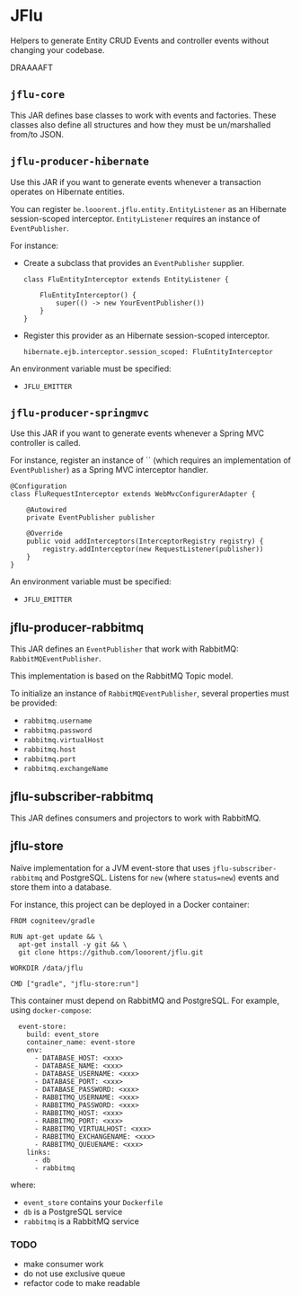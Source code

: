 # JFlu

Helpers to generate Entity CRUD Events and controller events without changing your codebase.


DRAAAAFT

## `jflu-core`

This JAR defines base classes to work with events and factories.
These classes also define all structures and how they must be un/marshalled from/to JSON.

## `jflu-producer-hibernate`

Use this JAR if you want to generate events whenever a transaction operates on Hibernate entities.

You can register `be.looorent.jflu.entity.EntityListener` as an Hibernate session-scoped interceptor.
`EntityListener` requires an instance of `EventPublisher`.

For instance:
* Create a subclass that provides an `EventPublisher` supplier.
    ```
    class FluEntityInterceptor extends EntityListener {
    
        FluEntityInterceptor() {
            super(() -> new YourEventPublisher())
        }
    }
    ```
* Register this provider as an Hibernate session-scoped interceptor.
    ```
    hibernate.ejb.interceptor.session_scoped: FluEntityInterceptor
    ```
   
An environment variable must be specified:
* `JFLU_EMITTER`
    
## `jflu-producer-springmvc`

Use this JAR if you want to generate events whenever a Spring MVC controller is called.

For instance, register an instance of `` (which requires an implementation of `EventPublisher`) as a Spring MVC interceptor handler.
```
@Configuration
class FluRequestInterceptor extends WebMvcConfigurerAdapter {

    @Autowired
    private EventPublisher publisher

    @Override
    public void addInterceptors(InterceptorRegistry registry) {
        registry.addInterceptor(new RequestListener(publisher))
    }
}
```

An environment variable must be specified:
* `JFLU_EMITTER`

## jflu-producer-rabbitmq

This JAR defines an `EventPublisher` that work with RabbitMQ: `RabbitMQEventPublisher`.

This implementation is based on the RabbitMQ Topic model.

To initialize an instance of `RabbitMQEventPublisher`, several properties must be provided:
* `rabbitmq.username`
* `rabbitmq.password`
* `rabbitmq.virtualHost`
* `rabbitmq.host`
* `rabbitmq.port`
* `rabbitmq.exchangeName`

## jflu-subscriber-rabbitmq

This JAR defines consumers and projectors to work with RabbitMQ.

## jflu-store

Naïve implementation for a JVM event-store that uses `jflu-subscriber-rabbitmq` and PostgreSQL. Listens for `new` (where `status=new`) events and store them into a database.

For instance, this project can be deployed in a Docker container:
```
FROM cogniteev/gradle

RUN apt-get update && \
  apt-get install -y git && \
  git clone https://github.com/looorent/jflu.git

WORKDIR /data/jflu

CMD ["gradle", "jflu-store:run"]
```

This container must depend on RabbitMQ and PostgreSQL. For example, using `docker-compose`:

```
  event-store:
    build: event_store
    container_name: event-store
    env:
      - DATABASE_HOST: <xxx>
      - DATABASE_NAME: <xxx> 
      - DATABASE_USERNAME: <xxx>
      - DATABASE_PORT: <xxx>
      - DATABASE_PASSWORD: <xxx>
      - RABBITMQ_USERNAME: <xxx>
      - RABBITMQ_PASSWORD: <xxx>
      - RABBITMQ_HOST: <xxx>
      - RABBITMQ_PORT: <xxx>
      - RABBITMQ_VIRTUALHOST: <xxx>
      - RABBITMQ_EXCHANGENAME: <xxx>
      - RABBITMQ_QUEUENAME: <xxx>
    links:
      - db
      - rabbitmq
```
where: 
* `event_store` contains your `Dockerfile`
* `db` is a PostgreSQL service
* `rabbitmq` is a RabbitMQ service

### TODO

* make consumer work
* do not use exclusive queue
* refactor code to make readable